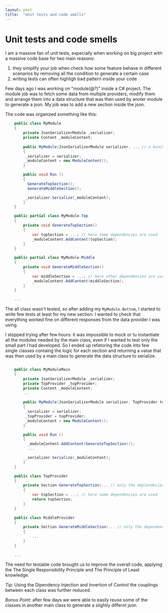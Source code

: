 ```yaml
---
layout: post
title:  "Unit tests and code smells"
---
```


# Unit tests and code smells


I am a massive fan of unit tests, expecially when working on big project with a massive code base for two main reasons:

1. they simplify your job when check how some feature behave in different scenarios by removing all the condition to generate a certain case
1. writing tests can often highligh bad pattern inside your code

Few days ago I was working on "module(@?)" inside a C# project. The module job was to fetch some data from multiple providers, modify them and arrange them
into a data structure that was then used by anoter module to generate a json. My job was to add a new section inside the json.

The code was organized something like this:

``` C#
    public class MyModule
    {
        private JsonSerializerModule _serializer;
        private Content _moduleContent;
    
        public MyModule(JsonSerializerModule serializer, ... // a bunch of other dependencies needed by the partial modules)
        {
         _serializer = serializer;
         _moduleContent = new ModuleContent();
        }

        public void Run ()
        {
          GenerateTopSection();
          GenerateMiddleSection();

         _serializer.Serialize(_moduleContent);
        }
    }

    public partial class MyModule.Top
    {
        private void GenerateTopSection()
        {
            var topSection = ...; // here some dependencies are used
            _moduleContent.AddContent(topSection);
        }
    }

    public partial class MyModule.Middle
    {
        private void GenerateMiddleSection()
        {
            var middleSection = ...; // here other dependencies are used
            _moduleContent.AddContent(middleSection);
        }
    }

    ...

``` 

The all class wasn't tested, so after adding my `MyModule.Bottom`, I started to write few tests at least for my new section: I wanted to check that everything worked fine
on different responses from the data provider I was using.

I stopped trying after few hours: it was impossible to mock or tu instantiate all the modules needed by the main class, even if I wanted to test only the small part I had developed.
So I ended up refatoring the code into few single classes containg the logic for each section and returning a value that was then used by a main class to generate the data structure to serialize.


```C#

    public class MyModuleMain
    {
        private JsonSerializerModule _serializer;
        private TopProvider _topProvider;
        private Content _moduleContent;
        ...
    
        public MyModule(JsonSerializerModule serializer, TopProvider topProvider, ... // all the section subclasses 
        {
         _serializer = serializer;
         _topProvider = topProvider;
         _moduleContent = new ModuleContent();
        }

        public void Run ()
        {
          _moduleContent.AddContent(GenerateTopSection());
          ...

         _serializer.Serialize(_moduleContent);
        }
    }

    public class TopProvider
    {
        private Section GenerateTopSection(... // only the deplendecies for this module)
        {
            var topSection = ...; // here some dependencies are used
            return topSection;
        }
    }

    public class MiddleProvider
    {
        private Section GenerateMiddleSection(... // only the dependencies for this module)
        {
            ...
        }
    }

    ...

```


The need for testable code brought us to improve the overall code, applying the The Single Responsibility Principle and The Principle of Least knowledge.

_Tip:_ Using the Dipendency Injection and Invertion of Control the couplings between each class was further reduced.

_Bonus Point:_ after few days we were able to easily reuse some of the classes in another main class to generate a slightly differnt json.
